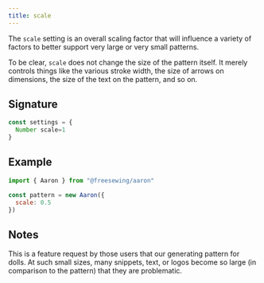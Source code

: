 ```yaml
---
title: scale
---
```


The `scale` setting is an overall scaling factor that will influence a variety of
factors to better support very large or very small patterns.

To be clear, `scale` does not change the size of the pattern itself.
It merely controls things like the various stroke width, the size of arrows
on dimensions, the size of the text on the pattern, and so on.

## Signature

```js
const settings = {
  Number scale=1
}
```

## Example

```js
import { Aaron } from "@freesewing/aaron"

const pattern = new Aaron({
  scale: 0.5
})
```

## Notes

This is a feature request by those users that our generating pattern
for dolls. At such small sizes, many snippets, text, or logos become
so large (in comparison to the pattern) that they are problematic.
